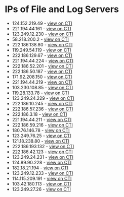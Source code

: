 # IPs of File and Log Servers

* 124.152.219.49 - [view on CTI](https://threatintelligence.guardicore.com/ip/124.152.219.49)
* 221.194.44.161 - [view on CTI](https://threatintelligence.guardicore.com/ip/221.194.44.161)
* 123.249.12.230 - [view on CTI](https://threatintelligence.guardicore.com/ip/123.249.12.230)
* 58.218.200.2 - [view on CTI](https://threatintelligence.guardicore.com/ip/58.218.200.2)
* 222.186.138.80 - [view on CTI](https://threatintelligence.guardicore.com/ip/222.186.138.80)
* 119.249.54.119 - [view on CTI](https://threatintelligence.guardicore.com/ip/119.249.54.119)
* 222.186.129.67 - [view on CTI](https://threatintelligence.guardicore.com/ip/222.186.129.67)
* 221.194.44.224 - [view on CTI](https://threatintelligence.guardicore.com/ip/221.194.44.224)
* 222.186.52.201 - [view on CTI](https://threatintelligence.guardicore.com/ip/222.186.52.201)
* 222.186.50.187 - [view on CTI](https://threatintelligence.guardicore.com/ip/222.186.50.187)
* 171.92.208.150 - [view on CTI](https://threatintelligence.guardicore.com/ip/171.92.208.150)
* 221.194.44.219 - [view on CTI](https://threatintelligence.guardicore.com/ip/221.194.44.219)
* 103.230.108.85 - [view on CTI](https://threatintelligence.guardicore.com/ip/103.230.108.85)
* 119.28.133.78 - [view on CTI](https://threatintelligence.guardicore.com/ip/119.28.133.78)
* 123.249.24.229 - [view on CTI](https://threatintelligence.guardicore.com/ip/123.249.24.229)
* 222.186.10.245 - [view on CTI](https://threatintelligence.guardicore.com/ip/222.186.10.245)
* 222.186.57.236 - [view on CTI](https://threatintelligence.guardicore.com/ip/222.186.57.236)
* 222.186.3.18 - [view on CTI](https://threatintelligence.guardicore.com/ip/222.186.3.18)
* 221.194.44.211 - [view on CTI](https://threatintelligence.guardicore.com/ip/221.194.44.211)
* 222.186.59.216 - [view on CTI](https://threatintelligence.guardicore.com/ip/222.186.59.216)
* 180.76.146.78 - [view on CTI](https://threatintelligence.guardicore.com/ip/180.76.146.78)
* 123.249.76.25 - [view on CTI](https://threatintelligence.guardicore.com/ip/123.249.76.25)
* 121.18.238.80 - [view on CTI](https://threatintelligence.guardicore.com/ip/121.18.238.80)
* 222.186.193.132 - [view on CTI](https://threatintelligence.guardicore.com/ip/222.186.193.132)
* 222.186.42.123 - [view on CTI](https://threatintelligence.guardicore.com/ip/222.186.42.123)
* 123.249.24.231 - [view on CTI](https://threatintelligence.guardicore.com/ip/123.249.24.231)
* 124.89.90.228 - [view on CTI](https://threatintelligence.guardicore.com/ip/124.89.90.228)
* 182.18.21.194 - [view on CTI](https://threatintelligence.guardicore.com/ip/182.18.21.194)
* 123.249.12.233 - [view on CTI](https://threatintelligence.guardicore.com/ip/123.249.12.233)
* 114.115.209.191 - [view on CTI](https://threatintelligence.guardicore.com/ip/114.115.209.191)
* 103.42.180.113 - [view on CTI](https://threatintelligence.guardicore.com/ip/103.42.180.113)
* 123.249.27.26 - [view on CTI](https://threatintelligence.guardicore.com/ip/123.249.27.26)
